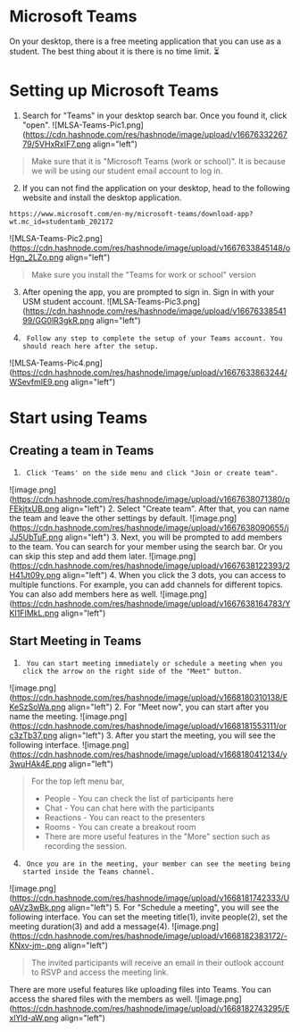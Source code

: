 # Microsoft Teams

On your desktop, there is a free meeting application that you can use as a student. The best thing about it is there is no time limit. ⏳ 

# Setting up Microsoft Teams

1.    Search for "Teams" in your desktop search bar. Once you found it, click "open". 
![MLSA-Teams-Pic1.png](https://cdn.hashnode.com/res/hashnode/image/upload/v1667633226779/5VHxRxIF7.png align="left")
> Make sure that it is "Microsoft Teams (work or school)". It is because we will be using our student email account to log in. 
2.    If you can not find the application on your desktop, head to the following website and install the desktop application. 
```
https://www.microsoft.com/en-my/microsoft-teams/download-app?wt.mc_id=studentamb_202172
``` 
![MLSA-Teams-Pic2.png](https://cdn.hashnode.com/res/hashnode/image/upload/v1667633845148/oHgn_2LZo.png align="left")
> Make sure you install the "Teams for work or school" version
3.    After opening the app, you are prompted to sign in. Sign in with your USM student account. 
![MLSA-Teams-Pic3.png](https://cdn.hashnode.com/res/hashnode/image/upload/v1667633854199/GG0lR3gkR.png align="left")
4.      Follow any step to complete the setup of your Teams account. You should reach here after the setup.
![MLSA-Teams-Pic4.png](https://cdn.hashnode.com/res/hashnode/image/upload/v1667633863244/WSevfmIE9.png align="left")

# Start using Teams

## Creating a team in Teams
1.      Click 'Teams' on the side menu and click "Join or create team".
![image.png](https://cdn.hashnode.com/res/hashnode/image/upload/v1667638071380/pFEkjtxUB.png align="left")
2.      Select "Create team". After that, you can name the team and leave the other settings by default. 
![image.png](https://cdn.hashnode.com/res/hashnode/image/upload/v1667638090655/jJJ5UbTuF.png align="left")
3.      Next, you will be prompted to add members to the team. You can search for your member using the search bar. Or you can skip this step and add them later. 
![image.png](https://cdn.hashnode.com/res/hashnode/image/upload/v1667638122393/2H41Jt09y.png align="left")
4.      When you click the 3 dots, you can access to multiple functions. For example, you can add channels for different topics. You can also add members here as well. 
![image.png](https://cdn.hashnode.com/res/hashnode/image/upload/v1667638164783/YKI1FIMkL.png align="left")

## Start Meeting in Teams

1.      You can start meeting immediately or schedule a meeting when you click the arrow on the right side of the "Meet" button. 
![image.png](https://cdn.hashnode.com/res/hashnode/image/upload/v1668180310138/EKeSzSoWa.png align="left")
2.      For "Meet now", you can start after you name the meeting.
![image.png](https://cdn.hashnode.com/res/hashnode/image/upload/v1668181553111/orc3zTb37.png align="left")
3.      After you start the meeting, you will see the following interface. 
![image.png](https://cdn.hashnode.com/res/hashnode/image/upload/v1668180412134/y3wuHAk4E.png align="left")
> For the top left menu bar, 
> - People - You can check the list of participants here
> - Chat - You can chat here with the participants
> - Reactions - You can react to the presenters
> - Rooms - You can create a breakout room
> - There are more useful features in the "More" section such as recording the session.
4.      Once you are in the meeting, your member can see the meeting being started inside the Teams channel. 
![image.png](https://cdn.hashnode.com/res/hashnode/image/upload/v1668181742333/UoAVz3wBk.png align="left")
5.      For "Schedule a meeting", you will see the following interface.
You can set the meeting title(1), invite people(2), set the meeting duration(3) and add a message(4). 
![image.png](https://cdn.hashnode.com/res/hashnode/image/upload/v1668182383172/-KNxv-jm-.png align="left")
> The invited participants will receive an email in their outlook account to RSVP and access the meeting link.

There are more useful features like uploading files into Teams. You can access the shared files with the members as well. 
![image.png](https://cdn.hashnode.com/res/hashnode/image/upload/v1668182743295/ExlYld-aW.png align="left")

